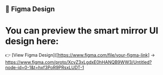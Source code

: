 ## 🎨 Figma Design

# You can preview the smart mirror UI design here:  
👉 [View Figma Design]([https://www.figma.com/file/your-figma-link] -> https://www.figma.com/proto/XcvZ3xLgdxE0hHANQB9WW3/Untitled?node-id=0-1&t=hxf3PoR9PRsxLUDT-1


